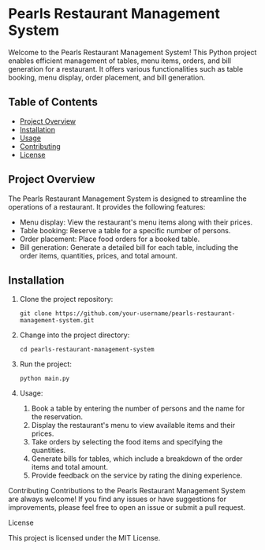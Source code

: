 # Pearls Restaurant Management System

Welcome to the Pearls Restaurant Management System! This Python project enables efficient management of tables, menu items, orders, and bill generation for a restaurant. It offers various functionalities such as table booking, menu display, order placement, and bill generation.

## Table of Contents

- [Project Overview](#project-overview)
- [Installation](#installation)
- [Usage](#usage)
- [Contributing](#contributing)
- [License](#license)

## Project Overview

The Pearls Restaurant Management System is designed to streamline the operations of a restaurant. It provides the following features:

- Menu display: View the restaurant's menu items along with their prices.
- Table booking: Reserve a table for a specific number of persons.
- Order placement: Place food orders for a booked table.
- Bill generation: Generate a detailed bill for each table, including the order items, quantities, prices, and total amount.

## Installation

1. Clone the project repository:

   ```shell
   git clone https://github.com/your-username/pearls-restaurant-management-system.git
   
2. Change into the project directory:

   ```shell
   cd pearls-restaurant-management-system

3. Run the project:

   ```shell
   python main.py

4.  Usage:
    1. Book a table by entering the number of persons and the name for the reservation.
    2. Display the restaurant's menu to view available items and their prices.
    3. Take orders by selecting the food items and specifying the quantities.
    4. Generate bills for tables, which include a breakdown of the order items and total amount.
    5. Provide feedback on the service by rating the dining experience.

Contributing
Contributions to the Pearls Restaurant Management System are always welcome! If you find any issues or have suggestions for improvements, please feel free to open an issue or submit a pull request.

License

This project is licensed under the MIT License.

